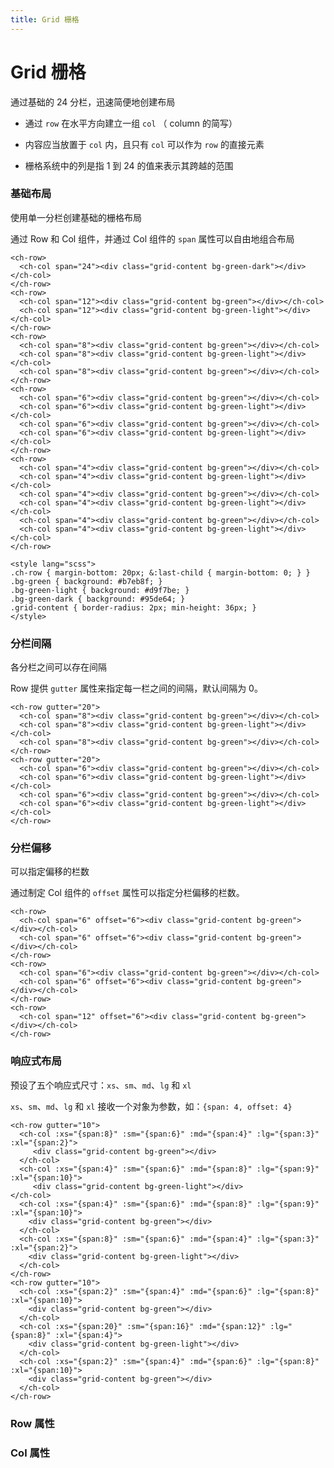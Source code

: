 ```yaml
---
title: Grid 栅格
---
```


# Grid 栅格

通过基础的 24 分栏，迅速简便地创建布局

- 通过 `row` 在水平方向建立一组 `col` （ column 的简写）

- 内容应当放置于 `col` 内，且只有 `col` 可以作为 `row` 的直接元素

- 栅格系统中的列是指 1 到 24 的值来表示其跨越的范围

### 基础布局

使用单一分栏创建基础的栅格布局

<GridDemo></GridDemo>

通过 Row 和 Col 组件，并通过 Col 组件的 `span` 属性可以自由地组合布局

```vue
<ch-row>
  <ch-col span="24"><div class="grid-content bg-green-dark"></div></ch-col>
</ch-row>
<ch-row>
  <ch-col span="12"><div class="grid-content bg-green"></div></ch-col>
  <ch-col span="12"><div class="grid-content bg-green-light"></div></ch-col>
</ch-row>
<ch-row>
  <ch-col span="8"><div class="grid-content bg-green"></div></ch-col>
  <ch-col span="8"><div class="grid-content bg-green-light"></div></ch-col>
  <ch-col span="8"><div class="grid-content bg-green"></div></ch-col>
</ch-row>
<ch-row>
  <ch-col span="6"><div class="grid-content bg-green"></div></ch-col>
  <ch-col span="6"><div class="grid-content bg-green-light"></div></ch-col>
  <ch-col span="6"><div class="grid-content bg-green"></div></ch-col>
  <ch-col span="6"><div class="grid-content bg-green-light"></div></ch-col>
</ch-row>
<ch-row>
  <ch-col span="4"><div class="grid-content bg-green"></div></ch-col>
  <ch-col span="4"><div class="grid-content bg-green-light"></div></ch-col>
  <ch-col span="4"><div class="grid-content bg-green"></div></ch-col>
  <ch-col span="4"><div class="grid-content bg-green-light"></div></ch-col>
  <ch-col span="4"><div class="grid-content bg-green"></div></ch-col>
  <ch-col span="4"><div class="grid-content bg-green-light"></div></ch-col>
</ch-row>

<style lang="scss">
.ch-row { margin-bottom: 20px; &:last-child { margin-bottom: 0; } }
.bg-green { background: #b7eb8f; }
.bg-green-light { background: #d9f7be; }
.bg-green-dark { background: #95de64; }
.grid-content { border-radius: 2px; min-height: 36px; }
</style>
```

### 分栏间隔

各分栏之间可以存在间隔

<GridGutterDemo></GridGutterDemo>

Row 提供 `gutter` 属性来指定每一栏之间的间隔，默认间隔为 0。

```vue
<ch-row gutter="20">
  <ch-col span="8"><div class="grid-content bg-green"></div></ch-col>
  <ch-col span="8"><div class="grid-content bg-green-light"></div></ch-col>
  <ch-col span="8"><div class="grid-content bg-green"></div></ch-col>
</ch-row>
<ch-row gutter="20">
  <ch-col span="6"><div class="grid-content bg-green"></div></ch-col>
  <ch-col span="6"><div class="grid-content bg-green-light"></div></ch-col>
  <ch-col span="6"><div class="grid-content bg-green"></div></ch-col>
  <ch-col span="6"><div class="grid-content bg-green-light"></div></ch-col>
</ch-row>
```

### 分栏偏移

可以指定偏移的栏数

<GridOffsetDemo></GridOffsetDemo>

通过制定 Col 组件的 `offset` 属性可以指定分栏偏移的栏数。

```vue
<ch-row>
  <ch-col span="6" offset="6"><div class="grid-content bg-green"></div></ch-col>
  <ch-col span="6" offset="6"><div class="grid-content bg-green"></div></ch-col>
</ch-row>
<ch-row>
  <ch-col span="6"><div class="grid-content bg-green"></div></ch-col>
  <ch-col span="6" offset="6"><div class="grid-content bg-green"></div></ch-col>
</ch-row>
<ch-row>
  <ch-col span="12" offset="6"><div class="grid-content bg-green"></div></ch-col>
</ch-row>
```

### 响应式布局

预设了五个响应式尺寸：`xs`、`sm`、`md`、`lg` 和 `xl`

<GridResponsiveDemo></GridResponsiveDemo>

`xs`、`sm`、`md`、`lg` 和 `xl` 接收一个对象为参数，如：`{span: 4, offset: 4}`

```vue
<ch-row gutter="10">
  <ch-col :xs="{span:8}" :sm="{span:6}" :md="{span:4}" :lg="{span:3}" :xl="{span:2}">
     <div class="grid-content bg-green"></div>
  </ch-col>
  <ch-col :xs="{span:4}" :sm="{span:6}" :md="{span:8}" :lg="{span:9}" :xl="{span:10}">
     <div class="grid-content bg-green-light"></div>
</ch-col>
  <ch-col :xs="{span:4}" :sm="{span:6}" :md="{span:8}" :lg="{span:9}" :xl="{span:10}">
    <div class="grid-content bg-green"></div>
  </ch-col>
  <ch-col :xs="{span:8}" :sm="{span:6}" :md="{span:4}" :lg="{span:3}" :xl="{span:2}">
    <div class="grid-content bg-green-light"></div>
  </ch-col>
</ch-row>
<ch-row gutter="10">
  <ch-col :xs="{span:2}" :sm="{span:4}" :md="{span:6}" :lg="{span:8}" :xl="{span:10}">
    <div class="grid-content bg-green"></div>
  </ch-col>
  <ch-col :xs="{span:20}" :sm="{span:16}" :md="{span:12}" :lg="{span:8}" :xl="{span:4}">
    <div class="grid-content bg-green-light"></div>
  </ch-col>
  <ch-col :xs="{span:2}" :sm="{span:4}" :md="{span:6}" :lg="{span:8}" :xl="{span:10}">
    <div class="grid-content bg-green"></div>
  </ch-col>
</ch-row>
```

### Row 属性

<GridRowAttributes></GridRowAttributes>

### Col 属性

<GridColAttributes></GridColAttributes>


